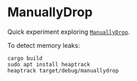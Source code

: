 # ManuallyDrop

Quick experiment exploring [`ManuallyDrop`](https://doc.rust-lang.org/std/mem/struct.ManuallyDrop.html).

To detect memory leaks:

```shell
cargo build
sudo apt install heaptrack
heaptrack target/debug/manuallydrop
```
